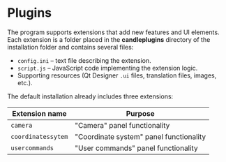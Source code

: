 # Plugins

The program supports extensions that add new features and UI elements.  
Each extension is a folder placed in the **candleplugins** directory of the installation folder and contains several files:

- `config.ini` – text file describing the extension.
- `script.js` – JavaScript code implementing the extension logic.
- Supporting resources (Qt Designer `.ui` files, translation files, images, etc.).

The default installation already includes three extensions:

| Extension name        | Purpose                                              |
|-----------------------|------------------------------------------------------|
| `camera`              | "Camera" panel functionality                        |
| `coordinatessytem`    | "Coordinate system" panel functionality             |
| `usercommands`        | "User commands" panel functionality                |